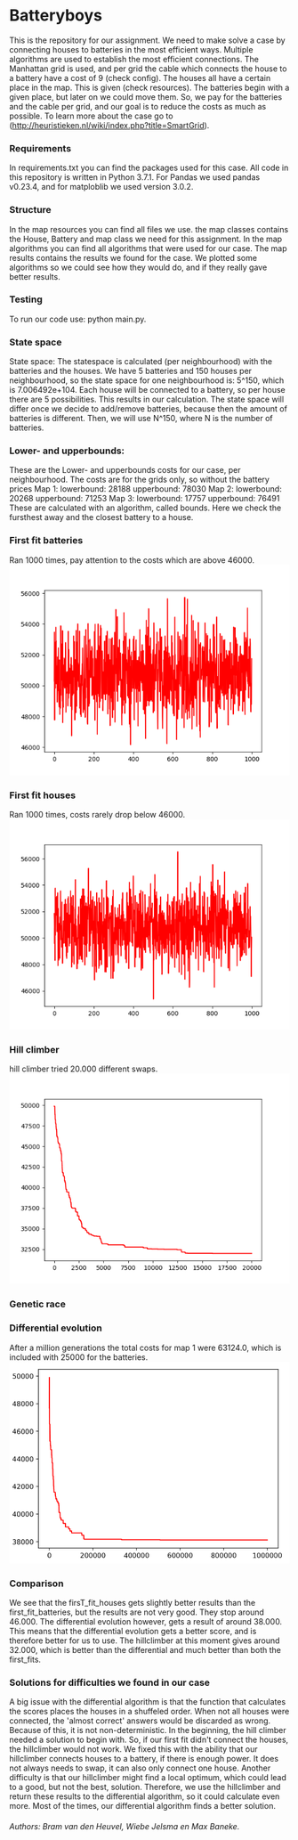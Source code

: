 # Batteryboys
This is the repository for our assignment. We need to make solve a case by connecting houses to batteries in the most efficient ways. Multiple algorithms are used to establish the most efficient connections.
The Manhattan grid is used, and per grid the cable which connects the house to a battery have a cost of 9 (check config).
The houses all have a certain place in the map. This is given (check resources). The batteries begin with a given place, but later on we could move them. 
So, we pay for the batteries and the cable per grid, and our goal is to reduce the costs as much as possible.
To learn more about the case go to (http://heuristieken.nl/wiki/index.php?title=SmartGrid).

### Requirements
In requirements.txt you can find the packages used for this case. All code in this repository is written in Python 3.7.1.
For Pandas we used pandas v0.23.4, and for matploblib we used version 3.0.2.
  
### Structure
In the map resources you can find all files we use. the map classes contains the House, Battery and map class we need for this assignment. In the map algorithms you can find all algorithms that were used for our case. The map results contains the results we found for the case. We plotted some algorithms so we could see how they would do, and if they really gave better results.  
  
### Testing
To run our code use:
python main.py.

### State space
State space: The statespace is calculated (per neighbourhood) with the batteries and the houses. 
We have 5 batteries and 150 houses per neighbourhood, so the state space for one neighbourhood is:
5^150, which is 7.006492e+104. Each house will be connected to a battery, so per house there are 5 possibilities. 
This results in our calculation. 
The state space will differ once we decide to add/remove batteries, because then the amount of batteries is different.
Then, we will use N^150, where N is the number of batteries.

### Lower- and upperbounds:
These are the Lower- and upperbounds costs for our case, per neighbourhood.
The costs are for the grids only, so without the battery prices
Map 1:
lowerbound: 28188
upperbound: 78030
Map 2:
lowerbound: 20268
upperbound: 71253
Map 3:
lowerbound: 17757
upperbound: 76491
These are calculated with an algorithm, called bounds. Here we check the fursthest away and the closest battery to a house.

### First fit batteries
Ran 1000 times, pay attention to the costs which are above 46000.
![What is this](/results/First_fit_batteries_goede.png)

### First fit houses
Ran 1000 times, costs rarely drop below 46000.
![What is this](/results/first_fit_houses_goede.png)

### Hill climber
hill climber tried 20.000 different swaps.
![What is this](/results/Hillclimber_try.png)

### Genetic race

### Differential evolution
After a million generations the total costs for map 1 were 63124.0, which is included with 25000 for the batteries.
![What is this](/results/Differential_evolution_results.png)

### Comparison
We see that the firsT_fit_houses gets slightly better results than the first_fit_batteries, but the results are not very good.
They stop around 46.000.
The differential evolution however, gets a result of around 38.000.
This means that the differential evolution gets a better score, and is therefore better for us to use.
The hillclimber at this moment gives around 32.000, which is better than the differential and much better than both the first_fits.  

   
### Solutions for difficulties we found in our case
A big issue with the differential algorithm is that the function that calculates the scores places the houses in a shuffeled order. When not all houses were connected, the 'almost correct' answers would be discarded as wrong. Because of this, it is not non-deterministic. 
In the beginning, the hill climber needed a solution to begin with. So, if our first fit didn't connect the houses, the hillclimber would not work. We fixed this with the ability that our hillclimber connects houses to a battery, if there is enough power. It does not always needs to swap, it can also only connect one house. Another difficulty is that our hillclimber might find a local optimum, which could lead to a good, but not the best, solution. Therefore, we use the hillclimber and return these results to the differential algorithm, so it could calculate even more. Most of the times, our differential algorithm finds a better solution. 
###### Authors: Bram van den Heuvel, Wiebe Jelsma en Max Baneke.
